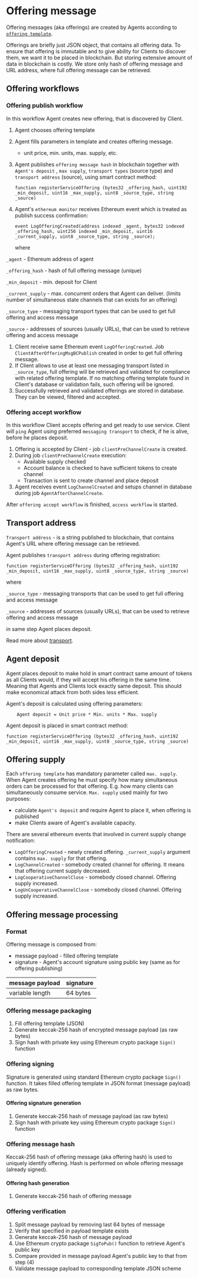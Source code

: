 # Offering message

Offering messages \(aka offerings\) are created by Agents according to [`offering template`](offering-template.md).

Offerings are briefly just JSON object, that contains all offering data. To ensure that offering is immutable and to give ability for Clients to discover them, we want it to be placed in blockchain. But storing extensive amount of data in blockchain is costly. We store only hash of offering message and URL address, where full offering message can be retrieved.

## Offering workflows

### Offering publish workflow

In this workflow Agent creates new offering, that is discovered by Client.

1. Agent chooses offering template
2. Agent fills parameters in template and creates offering message.
   * unit price, min. units, max. supply, etc.
3. Agent publishes `offering message hash` in blockchain together with `Agent's deposit` , `max supply`, `transport types` \(source type\) and `transport address` \(source\), using smart contract method:

   ```text
   function registerServiceOffering (bytes32 _offering_hash, uint192 _min_deposit, uint16 _max_supply, uint8 _source_type, string _source)
   ```

4. Agent's `ethereum monitor` receives Ethereum event which is treated as publish success confirmation:

   ```text
   event LogOfferingCreated(address indexed _agent, bytes32 indexed _offering_hash, uint256 indexed _min_deposit, uint16 _current_supply, uint8 _source_type, string _source);
   ```

   where

`_agent` - Ethereum address of agent

`_offering_hash` - hash of full offering message \(unique\)

`_min_deposit` - min. deposit for Client

`_current_supply` - max. concurrent orders that Agent can deliver. \(limits number of simultaneous state channels that can exists for an offering\)

`_source_type` - messaging transport types that can be used to get full offering and access message

`_source` - addresses of sources \(usually URLs\), that can be used to retrieve offering and access message

1. Client receive same Ethereum event `LogOfferingCreated`. Job `ClientAfterOfferingMsgBCPublish` created in order to get full offering message. 
2. If Client allows to use at least one messaging transport listed in `_source_type`, full offering will be retrieved and validated for compliance with related offering template. If no matching offering template found in Client's database or validation fails, such offering will be ignored.
3. Successfully retrieved and validated offerings are stored in database. They can be viewed, filtered and accepted.

### Offering accept workflow

In this workflow Client accepts offering and get ready to use service. Client will `ping` Agent using preferred `messaging transport` to check, if he is alive, before he places deposit.

1. Offering is accepted by Client - job `clientPreChannelCreate` is created.
2. During job `clientPreChannelCreate` execution:
   * Available supply checked
   * Account balance is checked to have sufficient tokens to create channel
   * Transaction is sent to create channel and place deposit
3. Agent receives event `LogChannelCreated` and setups channel in database during job `AgentAfterChannelCreate`.

After `offering accept workflow` is finished, `access workflow` is started.

## Transport address

`Transport address` - is a string published to blockchain, that contains Agent's URL where offering message can be retrieved.

Agent publishes `transport address` during offering registration:

```text
function registerServiceOffering (bytes32 _offering_hash, uint192 _min_deposit, uint16 _max_supply, uint8 _source_type, string _source)
```

where

`_source_type` - messaging transports that can be used to get full offering and access message

`_source` - addresses of sources \(usually URLs\), that can be used to retrieve offering and access message

in same step Agent places deposit.

Read more about [transport](../transport.md).

## Agent deposit

Agent places deposit to make hold in smart contract same amount of tokens as all Clients would, if they will accept his offering in the same time. Meaning that Agents and Clients lock exactly same deposit. This should make economical attack from both sides less efficient.

Agent's deposit is calculated using offering parameters:

```text
    Agent deposit = Unit price * Min. units * Max. supply
```

Agent deposit is placed in smart contract method:

```text
function registerServiceOffering (bytes32 _offering_hash, uint192 _min_deposit, uint16 _max_supply, uint8 _source_type, string _source)
```

## Offering supply

Each `offering template` has mandatory parameter called `max. supply`. When Agent creates offering he must specify how many simultaneous orders can be processed for that offering. E.g. how many clients can simultaneously consume service. `Max. supply` used mainly for two purposes:

* calculate `Agent's deposit` and require Agent to place it, when offering is published
* make Clients aware of Agent's available capacity.

There are several ethereum events that involved in current supply change notification:

* `LogOfferingCreated` - newly created offering. `_current_supply` argument contains `max. supply` for that offering.
* `LogChannelCreated` - somebody created channel for offering. It means that offering current supply decreased.
* `LogCooperativeChannelClose` - somebody closed channel. Offering supply increased.
* `LogUnCooperativeChannelClose` - somebody closed channel. Offering supply increased.

## Offering message processing

### Format

Offering message is composed from:

* message payload - filled offering template
* signature - Agent's account signature using public key \(same as for offering publishing\)

| message payload | signature |
| :--- | :--- |
| variable length | 64 bytes |

### Offering message packaging

1. Fill offering template \(JSON\)
2. Generate keccak-256 hash of encrypted message payload \(as raw bytes\)
3. Sign hash with private key using Ethereum crypto package `Sign()` function

### Offering signing

Signature is generated using standard Ethereum crypto package `Sign()` function. It takes filled offering template in JSON format \(message payload\) as raw bytes.

#### Offering signature generation

1. Generate keccak-256 hash of message payload \(as raw bytes\)
2. Sign hash with private key using Ethereum crypto package `Sign()` function

### Offering message hash

Keccak-256 hash of offering message \(aka offering hash\) is used to uniquely identify offering. Hash is performed on whole offering message \(already signed\).

#### Offering hash generation

1. Generate keccak-256 hash of offering message

### Offering verification

1. Split message payload by removing last 64 bytes of message
2. Verify that specified in payload template exists
3. Generate keccak-256 hash of message payload
4. Use Ethereum crypto package `SigToPub()` function to retrieve Agent's public key
5. Compare provided in message payload Agent's public key to that from step \(4\)
6. Validate message payload to corresponding template JSON scheme

